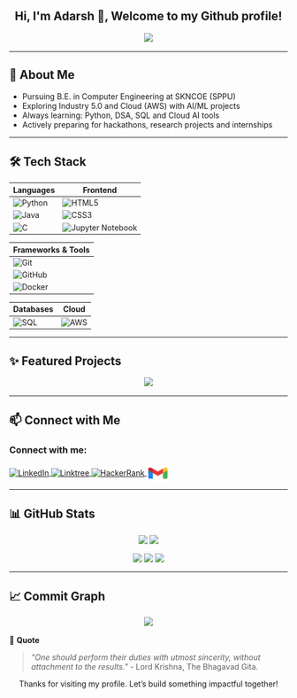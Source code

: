 <h2 align="center">Hi, I'm Adarsh 👋, Welcome to my Github profile!</h2>

<p align="center">
  <img src="https://readme-typing-svg.herokuapp.com?font=JetBrains+Mono&color=1E90FF&size=22&center=true&vCenter=true&width=600&lines=Compiling+dreams+into+reality...;Σ(knowledge+×+practice)+→+growth" />
</p>

---

## 🚀 About Me
<ul>
<li> Pursuing B.E. in Computer Engineering at SKNCOE (SPPU)</li>
<li> Exploring Industry 5.0 and Cloud (AWS) with AI/ML projects</li>   
<li> Always learning: Python, DSA, SQL and Cloud AI tools</li>  
<li> Actively preparing for hackathons, research projects and internships</li> 
</ul>

---

## 🛠️ Tech Stack  

<p align="center">
  
| **Languages** | **Frontend** |
|---------------|--------------|
| ![Python](https://img.shields.io/badge/Python-3776AB?style=flat-square&logo=python&logoColor=white) | ![HTML5](https://img.shields.io/badge/HTML5-E34F26?style=flat-square&logo=html5&logoColor=white) |
| ![Java](https://img.shields.io/badge/Java-007396?style=flat-square&logo=java&logoColor=white) | ![CSS3](https://img.shields.io/badge/CSS3-1572B6?style=flat-square&logo=css3&logoColor=white) |
| ![C](https://img.shields.io/badge/C-A8B9CC?style=flat-square&logo=c&logoColor=white) | ![Jupyter Notebook](https://img.shields.io/badge/Jupyter-Notebook-orange) |

| **Frameworks & Tools** |
|-------------------------|
| ![Git](https://img.shields.io/badge/Git-F05032?style=flat-square&logo=git&logoColor=white) |
| ![GitHub](https://img.shields.io/badge/GitHub-181717?style=flat-square&logo=github&logoColor=white) |
| ![Docker](https://img.shields.io/badge/Docker-2496ED?style=flat-square&logo=docker&logoColor=white) |

| **Databases** | **Cloud** |
|---------------|-----------|
| ![SQL](https://img.shields.io/badge/SQL-4479A1?style=flat-square&logo=mysql&logoColor=white) | ![AWS](https://img.shields.io/badge/AWS-232F3E?style=flat-square&logo=amazon-aws&logoColor=white) |

</p>

---

## ✨️ Featured Projects

<p align="center">
  <a href="https://github.com/AdarshZolekar/SMS-Spam-Detection">
    <img src="https://github-readme-stats.vercel.app/api/pin/?username=AdarshZolekar&repo=SMS-Spam-Detection&theme=transparent" />
  </a>
</p>

---

## 📫 Connect with Me    

<h3 align="left">Connect with me:</h3>
<p align="left">
  <a href="https://www.linkedin.com/in/adarshzolekar" target="blank">
    <img align="center" src="https://raw.githubusercontent.com/rahuldkjain/github-profile-readme-generator/master/src/images/icons/Social/linked-in-alt.svg" alt="LinkedIn" height="30" width="40" />
  </a>
  <a href="https://linktr.ee/AdarshZolekar" target="blank">
    <img align="center" src="https://raw.githubusercontent.com/rahuldkjain/github-profile-readme-generator/master/src/images/icons/Social/link.svg" alt="Linktree" height="30" width="40" />
  </a>
  <a href="https://www.hackerrank.com/profile/adarshzolekar" target="blank">
    <img align="center" src="https://raw.githubusercontent.com/rahuldkjain/github-profile-readme-generator/master/src/images/icons/Social/hackerrank.svg" alt="HackerRank" height="30" width="40" />
  </a>
  <a href="mailto:adarshzolekar90@gmail.com" target="blank">
    <img align="center" src="https://raw.githubusercontent.com/rahuldkjain/github-profile-readme-generator/master/src/images/icons/Social/gmail.svg" alt="Gmail" height="30" width="40" />
  </a>
</p>

---

## 📊 GitHub Stats  

<p align="center">
  <img src="https://github-readme-stats.vercel.app/api?username=AdarshZolekar&show_icons=true&rank_icon=github&theme=transparent" />
  <img src="https://github-readme-stats.vercel.app/api/top-langs/?username=AdarshZolekar&layout=compact&theme=transparent" />
</p>

<p align="center">
  <img src="https://img.shields.io/github/followers/AdarshZolekar?style=social" />
  <img src="https://img.shields.io/github/stars/AdarshZolekar?style=social" />
  <img src="https://komarev.com/ghpvc/?username=AdarshZolekar&color=brightgreen" />
</p>

---

## 📈 Commit Graph  

<p align="center">
  <img src="https://github-readme-activity-graph.vercel.app/graph?username=AdarshZolekar&theme=transparent&hide_border=true" />
</p>

💬 **Quote**
> *"One should perform their duties with utmost sincerity, without attachment to the results."* - Lord Krishna, The Bhagavad Gita.

<p align="center">
Thanks for visiting my profile. Let’s build something impactful together!
</p>
